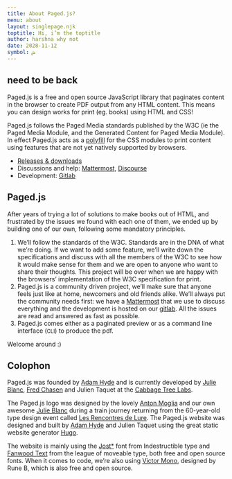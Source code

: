 ```yaml
---
title: About Paged.js?
menu: about
layout: singlepage.njk
toptitle: Hi, i’m the toptitle
author: harshna why not
date: 2028-11-12
symbol: ﺶ
---
```



## need to be back

<p>Paged.js is a free and open source JavaScript library that paginates content in the browser to create PDF output from any HTML content. This means you can design works for print (eg. books) using HTML and CSS!</p><p>Paged.js follows the Paged Media standards published by the W3C (ie the Paged Media Module, and the Generated Content for Paged Media Module). In effect Paged.js acts as a <a href="https://en.wikipedia.org/wiki/Polyfill_(programming)">polyfill</a> for the CSS modules to print content using features that are not yet natively supported by browsers.</p><ul><li><a href="https://www.pagedjs.org/documentation/releases/">Releases &amp; downloads</a></li><li>Discussions and help: <a href="https://mattermost.pagedmedia.org">Mattermost</a>, <a href="https://discourse.cabbagetreelabs.org/">Discourse</a></li><li>Development: <a href="https://gitlab.pagedmedia.org/public">Gitlab</a></li></ul><h2 id="pagedjs">Paged.js</h2><p>After years of trying a lot of solutions to make books out of HTML, and frustrated by the issues we found with each one of them, we ended up by building one of our own, following some mandatory principles.</p><ol><li>We’ll follow the standards of the W3C. Standards are in the DNA of what we’re doing. If we want to add some feature, we’ll write down the specifications and discuss with all the members of the W3C to see how it would make sense for them and we are open to anyone who want to share their thoughts. This project will be over when we are happy with the browsers’ implementation of the W3C specification for print.</li><li>Paged.js is a community driven project, we’ll make sure that anyone feels just like at home, newcomers and old friends alike. We’ll always put the community needs first: we have a <a href="https://mattermost.pagedmedia.org">Mattermost</a> that we use to discuss everything and the development is hosted on our <a href="https://gitlab.pagedmedia.org/public">gitlab</a>. All the issues are read and answered as fast as possible.</li><li>Paged.js comes either as a paginated preview or as a command line interface (<small>CLI</small>) to produce the pdf.</li></ol><p>Welcome around :)</p><h2 id="colophon">Colophon</h2><p>Paged.js was founded by <a href="https://www.adamhyde.net">Adam Hyde</a> and is currently developed by <a href="http://julie-blanc.fr">Julie Blanc</a>, <a href="http://fchasen.com/">Fred Chasen</a> and Julien Taquet at the <a href="https://www.cabbagetreelabs.org">Cabbage Tree Labs</a>.</p><p>The Paged.js logo was designed by the lovely <a href="http://moglia.fr/">Anton Moglia</a> and our own awesome <a href="http://julie-blanc.fr">Julie Blanc</a> during a train journey returning from the 60-year-old type design event called <a href="http://delure.org">Les Rencontres de Lure</a>.
The Paged.js website was designed and built by <a href="https://www.adamhyde.net">Adam Hyde</a> and Julien Taquet using the great static website generator <a href="https://gohugo.io/">Hugo</a>.</p><p>The website is mainly using the <a href="https://indestructibletype.com/Jost.html">Jost*</a> font from Indestructible type and <a href="https://www.theleagueofmoveabletype.com/fanwood">Fanwood Text</a> from the league of moveable type, both free and open source fonts. When it comes to code, we’re also using <a href="https://rubjo.github.io/victor-mono/">Victor Mono</a>, designed by Rune B, which is also free and open source.</p>